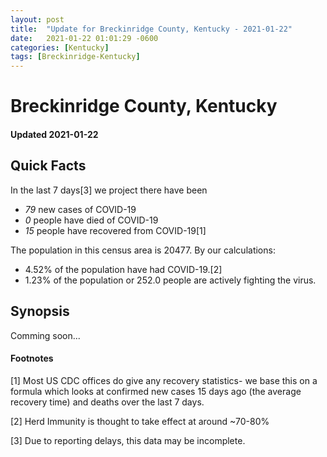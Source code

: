```yaml
---
layout: post
title:  "Update for Breckinridge County, Kentucky - 2021-01-22"
date:   2021-01-22 01:01:29 -0600
categories: [Kentucky]
tags: [Breckinridge-Kentucky]
---
```


# Breckinridge County, Kentucky
#### Updated 2021-01-22

## Quick Facts

In the last 7 days[3] we project there have been
- *79* new cases of COVID-19
- *0* people have died of COVID-19
- *15* people have recovered from COVID-19[1]

The population in this census area is 20477. By our calculations:
- 4.52% of the population have had COVID-19.[2]
- 1.23% of the population or 252.0 people are actively fighting the virus.

## Synopsis

Comming soon...


#### Footnotes

[1] Most US CDC offices do give any recovery statistics- we base this on a formula which looks at confirmed new cases
15 days ago (the average recovery time) and deaths over the last 7 days.

[2] Herd Immunity is thought to take effect at around ~70-80%

[3] Due to reporting delays, this data may be incomplete.
 
    